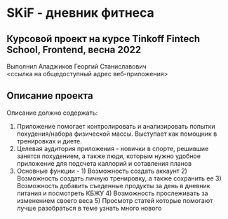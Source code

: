 # SKiF - дневник фитнеса

## Курсовой проект на курсе Tinkoff Fintech School, Frontend, весна 2022
Выполнил Аладжиков Георгий Станиславович  
<ссылка на общедоступный адрес веб-приложения>

## Описание проекта
Описание должно содержать:
1. Приложение помогает контролировать и анализировать попытки похудения/набора физической массы. Выступает как помощник в тренировках и диете.
2. Целевая аудитория приложения - новички в спорте, решившие занятся похудением, а также люди, которым нужно удобное приложение для подсчета каллорий и сотавления планов  
3. Основные функции - 1) Возможность создать аккаунт
                      2) Возможность создать личную тренировку, а также сохранить ее
                      3) Возможность добавить съеденные продукты за день в дневник питания и посмотреть КБЖУ
                      4) Возможность прослеживать за изменением своего веса
                      5) Просмотр статей которые помогают лучше разобраться в теме узнать много нового

